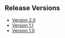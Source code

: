 ## Release Versions

- [Version 2.0](https://github.com/anuntawee/my-app/releases/tag/v2.00)
- [Version 1.1](https://github.com/anuntawee/my-app/releases/tag/v1.0.1)
- [Version 1.0](https://github.com/anuntawee/my-app/releases/tag/v1.00)
